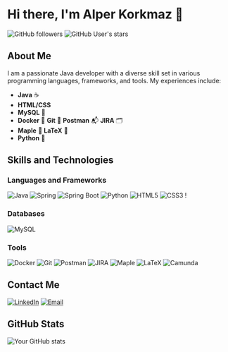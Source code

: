 # Hi there, I'm Alper Korkmaz 👋

![GitHub followers](https://img.shields.io/github/followers/yourusername?label=Follow&style=social) ![GitHub User's stars](https://img.shields.io/github/stars/yourusername?style=social)

## About Me

I am a passionate Java developer with a diverse skill set in various programming languages, frameworks, and tools. My experiences include:

- **Java** ☕ 
- **HTML/CSS**
- **MySQL** 🐬
- **Docker** 🐳 **Git** 🔧 **Postman** 📬 **JIRA** 🗂️
- **Maple** 🍁 **LaTeX** 📄
- **Python** 🐍 

## Skills and Technologies

### Languages and Frameworks

![Java](https://img.shields.io/badge/Java-%23ED8B00.svg?style=for-the-badge&logo=java&logoColor=white) ![Spring](https://img.shields.io/badge/Spring-%236DB33F.svg?style=for-the-badge&logo=spring&logoColor=white) ![Spring Boot](https://img.shields.io/badge/Spring%20Boot-%236DB33F.svg?style=for-the-badge&logo=spring-boot&logoColor=white)
![Python](https://img.shields.io/badge/Python-%2314354C.svg?style=for-the-badge&logo=python&logoColor=white) 
![HTML5](https://img.shields.io/badge/HTML5-%23E34F26.svg?style=for-the-badge&logo=html5&logoColor=white) ![CSS3](https://img.shields.io/badge/CSS3-%231572B6.svg?style=for-the-badge&logo=css3&logoColor=white) !

### Databases

![MySQL](https://img.shields.io/badge/MySQL-%2300f.svg?style=for-the-badge&logo=mysql&logoColor=white) 
### Tools

![Docker](https://img.shields.io/badge/Docker-%232496ED.svg?style=for-the-badge&logo=docker&logoColor=white) ![Git](https://img.shields.io/badge/Git-%23F05033.svg?style=for-the-badge&logo=git&logoColor=white) ![Postman](https://img.shields.io/badge/Postman-%23FF6C37.svg?style=for-the-badge&logo=postman&logoColor=white) ![JIRA](https://img.shields.io/badge/JIRA-%230A0FFF.svg?style=for-the-badge&logo=jira&logoColor=white)
![Maple](https://img.shields.io/badge/Maple-%23FFAB00.svg?style=for-the-badge&logo=maple&logoColor=white) ![LaTeX](https://img.shields.io/badge/LaTeX-%23008080.svg?style=for-the-badge&logo=latex&logoColor=white) ![Camunda](https://img.shields.io/badge/Camunda-%23DA4453.svg?style=for-the-badge&logo=camunda&logoColor=white)

## Contact Me

[![LinkedIn](https://img.shields.io/badge/LinkedIn-%230077B5.svg?style=for-the-badge&logo=linkedin&logoColor=white)](https://www.linkedin.com/in/alper-korkmaz-54267918/) [![Email](https://img.shields.io/badge/Email-D14836?style=for-the-badge&logo=gmail&logoColor=white)](mailto:alperkorkmaz7@gmail.com)

## GitHub Stats

![Your GitHub stats](https://github-readme-stats.vercel.app/api?username=korkmazalper&show_icons=true&theme=radical)
